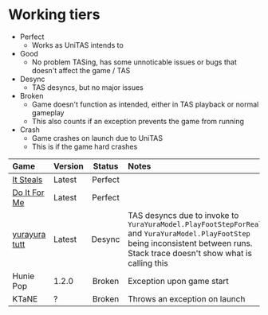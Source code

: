 # Working tiers
- Perfect
  - Works as UniTAS intends to
- Good
  - No problem TASing, has some unnoticable issues or bugs that doesn't affect the game / TAS
- Desync
  - TAS desyncs, but no major issues
- Broken
  - Game doesn't function as intended, either in TAS playback or normal gameplay
  - This also counts if an exception prevents the game from running
- Crash
  - Game crashes on launch due to UniTAS
  - This is if the game hard crashes

| Game            | Version | Status  | Notes                                                                                                                                                                            |
|:--------------- |:------- |:-------:|:-------------------------------------------------------------------------------------------------------------------------------------------------------------------------------- |
| [It Steals]     | Latest  | Perfect |                                                                                                                                                                                  |
| [Do It For Me]  | Latest  | Perfect |                                                                                                                                                                                  |
| [yurayura tutt] | Latest  | Desync  | TAS desyncs due to invoke to `YuraYuraModel.PlayFootStepForReal` and `YuraYuraModel.PlayFootStep` being inconsistent between runs. Stack trace doesn't show what is calling this |
| Hunie Pop       | 1.2.0   | Broken  | Exception upon game start                                                                                                                                                        |
| KTaNE           | ?       | Broken  | Throws an exception on launch                                                                                                                                                    |


[It Steals]: https://store.steampowered.com/app/1349060/It_Steals/
[yurayura tutt]: https://cornflowerblue.itch.io/yurayura-tidying-up-the-tilting-tower
[Do It For Me]: https://lixiangames.itch.io/doitforme

